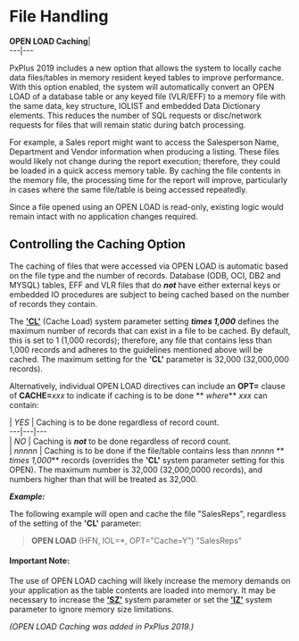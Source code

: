 # File Handling

**OPEN LOAD Caching**|   
---|---  
  
PxPlus 2019 includes a new option that allows the system to locally cache data files/tables in memory resident keyed tables to improve performance. With this option enabled, the system will automatically convert an OPEN LOAD of a database table or any keyed file (VLR/EFF) to a memory file with the same data, key structure, IOLIST and embedded Data Dictionary elements. This reduces the number of SQL requests or disc/network requests for files that will remain static during batch processing.

For example, a Sales report might want to access the Salesperson Name, Department and Vendor information when producing a listing. These files would likely not change during the report execution; therefore, they could be loaded in a quick access memory table. By caching the file contents in the memory file, the processing time for the report will improve, particularly in cases where the same file/table is being accessed repeatedly.

Since a file opened using an OPEN LOAD is read-only, existing logic would remain intact with no application changes required.

## Controlling the Caching Option

The caching of files that were accessed via OPEN LOAD is automatic based on the file type and the number of records. Database (ODB, OCI, DB2 and MYSQL) tables, EFF and VLR files that do **_not_** have either external keys or embedded IO procedures are subject to being cached based on the number of records they contain.

The **['CL'](../../parameters/cl.md)** (Cache Load) system parameter setting **_times 1,000_** defines the maximum number of records that can exist in a file to be cached. By default, this is set to 1 (1,000 records); therefore, any file that contains less than 1,000 records and adheres to the guidelines mentioned above will be cached. The maximum setting for the **'CL'** parameter is 32,000 (32,000,000 records).

Alternatively, individual OPEN LOAD directives can include an **OPT=** clause of **CACHE=**_xxx_ to indicate if caching is to be done ** _where_** _xxx_ can contain:

|  _YES_ |  Caching is to be done regardless of record count.  
---|---|---  
|  _NO_ |  Caching is **_not_** to be done regardless of record count.  
|  _nnnnn_ |  Caching is to be done if the file/table contains less than _nnnnn_ ** _times 1,000_** records (overrides the **'CL'** system parameter setting for this OPEN). The maximum number is 32,000 (32,000,0000 records), and numbers higher than that will be treated as 32,000.  
  
**_Example:_**

The following example will open and cache the file "SalesReps", regardless of the setting of the **'CL'** parameter:

> **OPEN LOAD** (HFN, IOL=*, OPT="Cache=Y") "SalesReps"

#### **Important Note:**  
The use of OPEN LOAD caching will likely increase the memory demands on your application as the table contents are loaded into memory. It may be necessary to increase the **['SZ'](../../parameters/sz.md)** system parameter or set the **['IZ'](../../parameters/iz.md)** system parameter to ignore memory size limitations.

_(OPEN LOAD Caching was added in PxPlus 2019.)_
